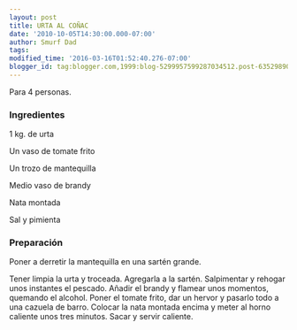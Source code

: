 ```yaml
---
layout: post
title: URTA AL COÑAC
date: '2010-10-05T14:30:00.000-07:00'
author: Smurf Dad
tags: 
modified_time: '2016-03-16T01:52:40.276-07:00'
blogger_id: tag:blogger.com,1999:blog-5299957599287034512.post-6352989020830945334
---
```


Para 4 personas.

<h3>Ingredientes</h3>

1 kg. de urta

Un vaso de tomate frito

Un trozo de mantequilla

Medio vaso de brandy

Nata montada

Sal y pimienta

<h3>Preparación</h3>

Poner a derretir la mantequilla en una sartén grande.

Tener limpia la urta y troceada. Agregarla a la sartén. Salpimentar y rehogar unos instantes el pescado. Añadir el brandy y flamear unos momentos, quemando el alcohol. Poner el tomate frito, dar un hervor y pasarlo todo a una cazuela de barro. Colocar la nata montada encima y meter al horno caliente unos tres minutos. Sacar y servir caliente.

